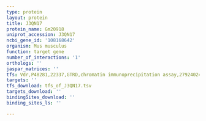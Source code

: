 ```yaml
---
type: protein
layout: protein
title: J3QN17
protein_name: Gm20918
uniprot_accession: J3QN17
ncbi_gene_id: '108168642'
organism: Mus musculus
function: target gene
number_of_interactions: '1'
orthologs: ''
jaspar_matrices: ''
tfs: Vdr,P48281,22337,GTRD,chromatin immunoprecipitation assay,27924024%5Buid%5D,No
targets: ''
tfs_download: tfs_of_J3QN17.tsv
targets_download: ''
bindingSites_download: ''
binding_sites_ls: ''

---
```


